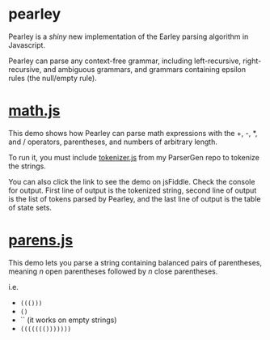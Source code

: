 # pearley
Pearley is a *shiny* new implementation of the Earley parsing algorithm in Javascript.

Pearley can parse any context-free grammar, including left-recursive, right-recursive, and ambiguous grammars, and grammars containing epsilon rules (the null/empty rule).

# [math.js](https://jsfiddle.net/purmou/opg92y7h/17/embedded/result/)
This demo shows how Pearley can parse math expressions with the +, -, *, and / operators, parentheses, and numbers of arbitrary length.

To run it, you must include [tokenizer.js](https://purmou.github.io/ParserGen/tokenize.js) from my ParserGen repo to tokenize the strings.

You can also click the link to see the demo on jsFiddle. Check the console for output. First line of output is the tokenized string, second line of output is the list of tokens parsed by Pearley, and the last line of output is the table of state sets.

# [parens.js](http://jsfiddle.net/purmou/opg92y7h/19/)
This demo lets you parse a string containing balanced pairs of parentheses, meaning *n* open parentheses followed by *n* close parentheses.

i.e.
- `((()))`
- `()`
- `` (it works on empty strings)
- `((((((()))))))`